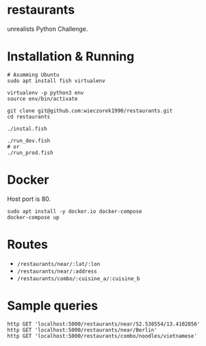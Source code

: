 restaurants
===========

unrealists Python Challenge.

# Installation & Running

```
# Asumming Ubuntu
sudo apt install fish virtualenv

virtualenv -p python3 env
source env/bin/activate

git clone git@github.com:wieczorek1990/restaurants.git
cd restaurants

./instal.fish

./run_dev.fish
# or
./run_prod.fish
```

# Docker

Host port is 80.

```
sudo apt install -y docker.io docker-compose
docker-compose up
```

# Routes

* `/restaurants/near/:lat/:lon`
* `/restaurants/near/:address`
* `/restaurants/combo/:cuisine_a/:cuisine_b`

# Sample queries

```
http GET 'localhost:5000/restaurants/near/52.538554/13.4102856'
http GET 'localhost:5000/restaurants/near/Berlin'
http GET 'localhost:5000/restaurants/combo/noodles/vietnamese'
```
